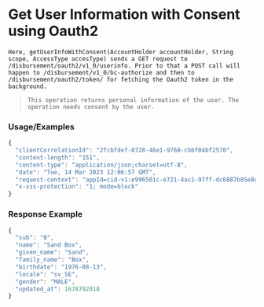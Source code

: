 # Get User Information with Consent using Oauth2

`Here, getUserInfoWithConsent(AccountHolder accountHolder, String scope, AccessType accesType) sends a GET request to /disbursement/oauth2/v1_0/userinfo. Prior to that a POST call will happen to /disbursement/v1_0/bc-authorize and then to /disbursement/oauth2/token/ for fetching the Oauth2 token in the background.`

> `This operation returns personal information of the user. The operation needs consent by the user.`

### Usage/Examples

```javascript
{
  "clientCorrelationId": "2fcbfdef-0728-46e1-9760-cbbf04bf2570",
  "content-length": "151",
  "content-type": "application/json;charset=utf-8",
  "date": "Tue, 14 Mar 2023 12:06:57 GMT",
  "request-context": "appId=cid-v1:e996501c-e721-4ac1-97ff-dc6887b85e8c",
  "x-xss-protection": "1; mode=block"
}
```

### Response Example

```javascript
{
  "sub": "0",
  "name": "Sand Box",
  "given_name": "Sand",
  "family_name": "Box",
  "birthdate": "1976-08-13",
  "locale": "sv_SE",
  "gender": "MALE",
  "updated_at": 1678792018
}
```
